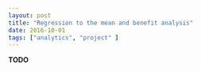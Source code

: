 ```yaml
---
layout: post
title: "Regression to the mean and benefit analysis"
date: 2016-10-01
tags: ["analytics", "project" ]
---
```


**TODO**
